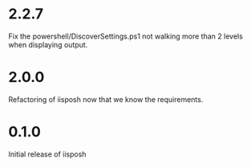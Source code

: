 # 2.2.7
  Fix the powershell/DiscoverSettings.ps1 not walking more than 2 levels when displaying output.
  
# 2.0.0
  Refactoring of iisposh now that we know the requirements.

# 0.1.0

Initial release of iisposh

